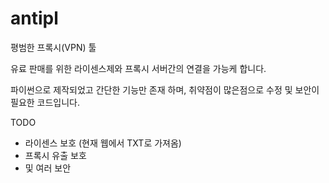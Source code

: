 # antipl

평범한 프록시(VPN) 툴

유료 판매를 위한 라이센스제와 프록시 서버간의 연결을 가능케 합니다.

파이썬으로 제작되었고 간단한 기능만 존재 하며, 취약점이 많은점으로 수정 및 보안이 필요한 코드입니다.


TODO
- 라이센스 보호 (현재 웹에서 TXT로 가져옴)
- 프록시 유출 보호
- 및 여러 보안
